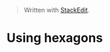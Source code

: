 


> Written with [StackEdit](https://stackedit.io/).

# Using hexagons


<!--stackedit_data:
eyJoaXN0b3J5IjpbLTIxNDQxNTI5NzZdfQ==
-->